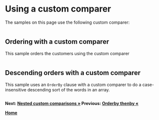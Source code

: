 # Using a custom comparer

The samples on this page use the following custom comparer:

``` cs --region custom-comparer --session orderby-custom --source-file ../src/Orderings.cs --project ../src/Try101LinqSamples.csproj
```

## Ordering with a custom comparer

This sample orders the customers using the custom comparer

``` cs --region orderby-custom-comparer --session orderby-custom --source-file ../src/Orderings.cs --project ../src/Try101LinqSamples.csproj
```

## Descending orders with a custom comparer

This sample uses an `OrderBy` clause with a custom comparer to do a case-insensitive descending sort of the words in an array.

``` cs --region desc-custom-comparer --session orderby-custom-descending --source-file ../src/Orderings.cs --project ../src/Try101LinqSamples.csproj
```

**Next: [Nested custom comparisons &raquo;](./orderings-5.md) Previous: [Orderby thenby &laquo;](./orderings-3.md)**

**[Home](../README.md)**
